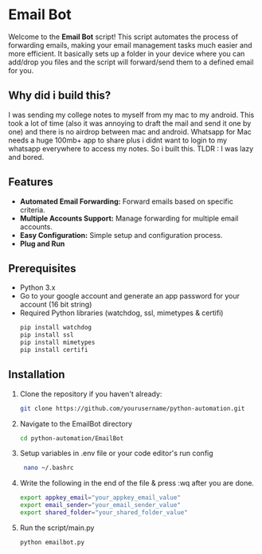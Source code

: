 # **Email Bot**

Welcome to the **Email Bot** script! This script automates the process of forwarding emails, making your email management tasks much easier and more efficient. It basically sets up a folder in your device where you can add/drop you files and the script will forward/send them to a defined email for you. 

## **Why did i build this?** 

I was sending my college notes to myself from my mac to my android. This took a lot of time (also it was annoying to draft the mail and send it one by one) and there is no airdrop between mac and android. Whatsapp for Mac needs a huge 100mb+ app to share plus i didnt want to login to my whatsapp everywhere to access my notes. So i built this.
TLDR : I was lazy and bored. 


## **Features**
- **Automated Email Forwarding:** Forward emails based on specific criteria.
- **Multiple Accounts Support:** Manage forwarding for multiple email accounts.
- **Easy Configuration:** Simple setup and configuration process.
- **Plug and Run**

## **Prerequisites**

- Python 3.x
- Go to your google account and generate an app password for your account (16 bit string)
- Required Python libraries (watchdog, ssl, mimetypes & certifi)
  ```bash
  pip install watchdog
  pip install ssl
  pip install mimetypes
  pip install certifi

## **Installation**

1. Clone the repository if you haven't already:
 
   ```bash
   git clone https://github.com/yourusername/python-automation.git
2. Navigate to the EmailBot directory 
   ```bash
   cd python-automation/EmailBot
3. Setup variables in .env file or your code editor's run config
   
    ```bash
     nano ~/.bashrc 

4. Write the following in the end of the file & press :wq after you are done.
    ```bash
    export appkey_email="your_appkey_email_value"
    export email_sender="your_email_sender_value"
    export shared_folder="your_shared_folder_value"
 

5. Run the script/main.py
   ```bash
   python emailbot.py 
